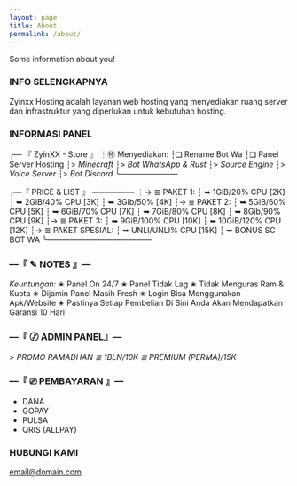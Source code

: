 ```yaml
---
layout: page
title: About
permalink: /about/
---
```


Some information about you!

### INFO SELENGKAPNYA

Zyinxx Hosting adalah layanan web hosting yang menyediakan ruang server dan infrastruktur yang diperlukan untuk kebutuhan hosting.

### INFORMASI PANEL
╭–– 『 ZyinXX - Store 』
┆㊕ Menyediakan:
┆❏ Rename Bot Wa
┆❏ Panel Server Hosting
┆> *Minecraft* 
┆> *Bot WhatsApp & Rust*
┆> *Source Engine*
┆> *Voice Server*
┆> *Bot Discord*
╰–––––––––––––––

╭––『 PRICE & LIST 』 –––––––––––
┆→ ≣ PAKET 1:
┆ ➥ 1GiB/20% CPU  [2K]
┆ ➥ 2GiB/40% CPU  [3K]
┆ ➥ 3Gib/50%      [4K]
┆→ ≣ PAKET 2:
┆ ➥ 5GiB/60% CPU [5K]
┆ ➥ 6GiB/70% CPU [7K]
┆ ➥ 7GiB/80% CPU [8K]
┆ ➥ 8Gib/90% CPU [9K]
┆→ ≣ PAKET 3:
┆ ➥ 9GiB/100% CPU [10K]
┆ ➥ 10GiB/120% CPU [12K]
┆→ ≣ PAKET SPESIAL:
┆ ➥ UNLI/UNLI% CPU [15K]
┆ ➥ BONUS SC BOT WA
╰–––––––––––––––––––––––––––
### ––『 ✎ NOTES 』––
*Keuntungan:*
✬ Panel On 24/7 
✬ Panel Tidak Lag
✬ Tidak Menguras Ram & Kuota
✬ Dijamin Panel Masih Fresh
✬ Login Bisa Menggunakan Apk/Website
✬ Pastinya Setiap Pembelian Di Sini Anda Akan Mendapatkan Garansi 10 Hari

### ––『 〄 ADMIN PANEL』––
*> PROMO RAMADHAN*
*≣ 1BLN/10K*
*≣ PREMIUM (PERMA)/15K*

### ––『 ⎚ PEMBAYARAN 』––
- DANA
- GOPAY
- PULSA
- QRIS (ALLPAY)
### HUBUNGI KAMI

[email@domain.com](mailto:email@domain.com)
